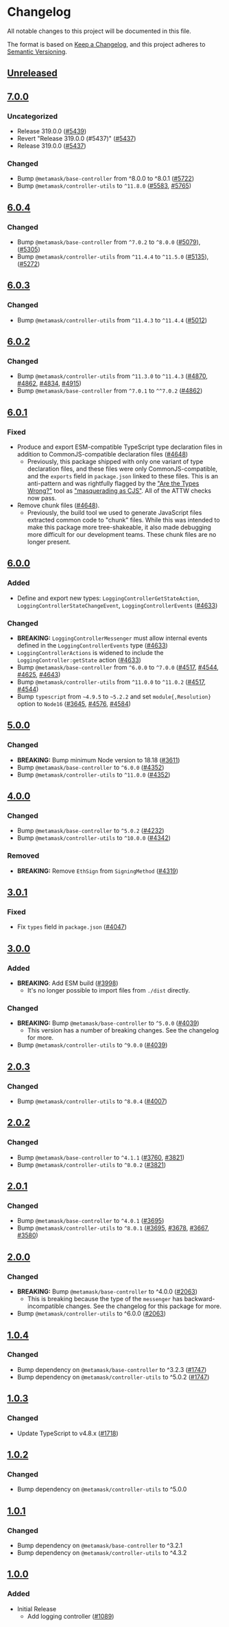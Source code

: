 # Changelog

All notable changes to this project will be documented in this file.

The format is based on [Keep a Changelog](https://keepachangelog.com/en/1.0.0/),
and this project adheres to [Semantic Versioning](https://semver.org/spec/v2.0.0.html).

## [Unreleased]

## [7.0.0]

### Uncategorized

- Release 319.0.0 ([#5439](https://github.com/MetaMask/core/pull/5439))
- Revert "Release 319.0.0 (#5437)" ([#5437](https://github.com/MetaMask/core/pull/5437))
- Release 319.0.0 ([#5437](https://github.com/MetaMask/core/pull/5437))

### Changed

- Bump `@metamask/base-controller` from ^8.0.0 to ^8.0.1 ([#5722](https://github.com/MetaMask/core/pull/5722))
- Bump `@metamask/controller-utils` to `^11.8.0` ([#5583](https://github.com/MetaMask/core/pull/5583), [#5765](https://github.com/MetaMask/core/pull/5765))

## [6.0.4]

### Changed

- Bump `@metamask/base-controller` from `^7.0.2` to `^8.0.0` ([#5079](https://github.com/MetaMask/core/pull/5079)), ([#5305](https://github.com/MetaMask/core/pull/5305))
- Bump `@metamask/controller-utils` from `^11.4.4` to `^11.5.0` ([#5135](https://github.com/MetaMask/core/pull/5135)), ([#5272](https://github.com/MetaMask/core/pull/5272))

## [6.0.3]

### Changed

- Bump `@metamask/controller-utils` from `^11.4.3` to `^11.4.4` ([#5012](https://github.com/MetaMask/core/pull/5012))

## [6.0.2]

### Changed

- Bump `@metamask/controller-utils` from `^11.3.0` to `^11.4.3` ([#4870](https://github.com/MetaMask/core/pull/4870), [#4862](https://github.com/MetaMask/core/pull/4862), [#4834](https://github.com/MetaMask/core/pull/4834), [#4915](https://github.com/MetaMask/core/pull/4915))
- Bump `@metamask/base-controller` from `^7.0.1` to `^^7.0.2` ([#4862](https://github.com/MetaMask/core/pull/4862))

## [6.0.1]

### Fixed

- Produce and export ESM-compatible TypeScript type declaration files in addition to CommonJS-compatible declaration files ([#4648](https://github.com/MetaMask/core/pull/4648))
  - Previously, this package shipped with only one variant of type declaration
    files, and these files were only CommonJS-compatible, and the `exports`
    field in `package.json` linked to these files. This is an anti-pattern and
    was rightfully flagged by the
    ["Are the Types Wrong?"](https://arethetypeswrong.github.io/) tool as
    ["masquerading as CJS"](https://github.com/arethetypeswrong/arethetypeswrong.github.io/blob/main/docs/problems/FalseCJS.md).
    All of the ATTW checks now pass.
- Remove chunk files ([#4648](https://github.com/MetaMask/core/pull/4648)).
  - Previously, the build tool we used to generate JavaScript files extracted
    common code to "chunk" files. While this was intended to make this package
    more tree-shakeable, it also made debugging more difficult for our
    development teams. These chunk files are no longer present.

## [6.0.0]

### Added

- Define and export new types: `LoggingControllerGetStateAction`, `LoggingControllerStateChangeEvent`, `LoggingControllerEvents` ([#4633](https://github.com/MetaMask/core/pull/4633))

### Changed

- **BREAKING:** `LoggingControllerMessenger` must allow internal events defined in the `LoggingControllerEvents` type ([#4633](https://github.com/MetaMask/core/pull/4633))
- `LoggingControllerActions` is widened to include the `LoggingController:getState` action ([#4633](https://github.com/MetaMask/core/pull/4633))
- Bump `@metamask/base-controller` from `^6.0.0` to `^7.0.0` ([#4517](https://github.com/MetaMask/core/pull/4517), [#4544](https://github.com/MetaMask/core/pull/4544), [#4625](https://github.com/MetaMask/core/pull/4625), [#4643](https://github.com/MetaMask/core/pull/4643))
- Bump `@metamask/controller-utils` from `^11.0.0` to `^11.0.2` ([#4517](https://github.com/MetaMask/core/pull/4517), [#4544](https://github.com/MetaMask/core/pull/4544))
- Bump `typescript` from `~4.9.5` to `~5.2.2` and set `module{,Resolution}` option to `Node16` ([#3645](https://github.com/MetaMask/core/pull/3645), [#4576](https://github.com/MetaMask/core/pull/4576), [#4584](https://github.com/MetaMask/core/pull/4584))

## [5.0.0]

### Changed

- **BREAKING:** Bump minimum Node version to 18.18 ([#3611](https://github.com/MetaMask/core/pull/3611))
- Bump `@metamask/base-controller` to `^6.0.0` ([#4352](https://github.com/MetaMask/core/pull/4352))
- Bump `@metamask/controller-utils` to `^11.0.0` ([#4352](https://github.com/MetaMask/core/pull/4352))

## [4.0.0]

### Changed

- Bump `@metamask/base-controller` to `^5.0.2` ([#4232](https://github.com/MetaMask/core/pull/4232))
- Bump `@metamask/controller-utils` to `^10.0.0` ([#4342](https://github.com/MetaMask/core/pull/4342))

### Removed

- **BREAKING:** Remove `EthSign` from `SigningMethod` ([#4319](https://github.com/MetaMask/core/pull/4319))

## [3.0.1]

### Fixed

- Fix `types` field in `package.json` ([#4047](https://github.com/MetaMask/core/pull/4047))

## [3.0.0]

### Added

- **BREAKING**: Add ESM build ([#3998](https://github.com/MetaMask/core/pull/3998))
  - It's no longer possible to import files from `./dist` directly.

### Changed

- **BREAKING:** Bump `@metamask/base-controller` to `^5.0.0` ([#4039](https://github.com/MetaMask/core/pull/4039))
  - This version has a number of breaking changes. See the changelog for more.
- Bump `@metamask/controller-utils` to `^9.0.0` ([#4039](https://github.com/MetaMask/core/pull/4039))

## [2.0.3]

### Changed

- Bump `@metamask/controller-utils` to `^8.0.4` ([#4007](https://github.com/MetaMask/core/pull/4007))

## [2.0.2]

### Changed

- Bump `@metamask/base-controller` to `^4.1.1` ([#3760](https://github.com/MetaMask/core/pull/3760), [#3821](https://github.com/MetaMask/core/pull/3821))
- Bump `@metamask/controller-utils` to `^8.0.2` ([#3821](https://github.com/MetaMask/core/pull/3821))

## [2.0.1]

### Changed

- Bump `@metamask/base-controller` to `^4.0.1` ([#3695](https://github.com/MetaMask/core/pull/3695))
- Bump `@metamask/controller-utils` to `^8.0.1` ([#3695](https://github.com/MetaMask/core/pull/3695), [#3678](https://github.com/MetaMask/core/pull/3678), [#3667](https://github.com/MetaMask/core/pull/3667), [#3580](https://github.com/MetaMask/core/pull/3580))

## [2.0.0]

### Changed

- **BREAKING:** Bump `@metamask/base-controller` to ^4.0.0 ([#2063](https://github.com/MetaMask/core/pull/2063))
  - This is breaking because the type of the `messenger` has backward-incompatible changes. See the changelog for this package for more.
- Bump `@metamask/controller-utils` to ^6.0.0 ([#2063](https://github.com/MetaMask/core/pull/2063))

## [1.0.4]

### Changed

- Bump dependency on `@metamask/base-controller` to ^3.2.3 ([#1747](https://github.com/MetaMask/core/pull/1747))
- Bump dependency on `@metamask/controller-utils` to ^5.0.2 ([#1747](https://github.com/MetaMask/core/pull/1747))

## [1.0.3]

### Changed

- Update TypeScript to v4.8.x ([#1718](https://github.com/MetaMask/core/pull/1718))

## [1.0.2]

### Changed

- Bump dependency on `@metamask/controller-utils` to ^5.0.0

## [1.0.1]

### Changed

- Bump dependency on `@metamask/base-controller` to ^3.2.1
- Bump dependency on `@metamask/controller-utils` to ^4.3.2

## [1.0.0]

### Added

- Initial Release
  - Add logging controller ([#1089](https://github.com/MetaMask/core.git/pull/1089))

[Unreleased]: https://github.com/MetaMask/core/compare/@metamask/logging-controller@7.0.0...HEAD
[7.0.0]: https://github.com/MetaMask/core/compare/@metamask/logging-controller@6.0.4...@metamask/logging-controller@7.0.0
[6.0.4]: https://github.com/MetaMask/core/compare/@metamask/logging-controller@6.0.3...@metamask/logging-controller@6.0.4
[6.0.3]: https://github.com/MetaMask/core/compare/@metamask/logging-controller@6.0.2...@metamask/logging-controller@6.0.3
[6.0.2]: https://github.com/MetaMask/core/compare/@metamask/logging-controller@6.0.1...@metamask/logging-controller@6.0.2
[6.0.1]: https://github.com/MetaMask/core/compare/@metamask/logging-controller@6.0.0...@metamask/logging-controller@6.0.1
[6.0.0]: https://github.com/MetaMask/core/compare/@metamask/logging-controller@5.0.0...@metamask/logging-controller@6.0.0
[5.0.0]: https://github.com/MetaMask/core/compare/@metamask/logging-controller@4.0.0...@metamask/logging-controller@5.0.0
[4.0.0]: https://github.com/MetaMask/core/compare/@metamask/logging-controller@3.0.1...@metamask/logging-controller@4.0.0
[3.0.1]: https://github.com/MetaMask/core/compare/@metamask/logging-controller@3.0.0...@metamask/logging-controller@3.0.1
[3.0.0]: https://github.com/MetaMask/core/compare/@metamask/logging-controller@2.0.3...@metamask/logging-controller@3.0.0
[2.0.3]: https://github.com/MetaMask/core/compare/@metamask/logging-controller@2.0.2...@metamask/logging-controller@2.0.3
[2.0.2]: https://github.com/MetaMask/core/compare/@metamask/logging-controller@2.0.1...@metamask/logging-controller@2.0.2
[2.0.1]: https://github.com/MetaMask/core/compare/@metamask/logging-controller@2.0.0...@metamask/logging-controller@2.0.1
[2.0.0]: https://github.com/MetaMask/core/compare/@metamask/logging-controller@1.0.4...@metamask/logging-controller@2.0.0
[1.0.4]: https://github.com/MetaMask/core/compare/@metamask/logging-controller@1.0.3...@metamask/logging-controller@1.0.4
[1.0.3]: https://github.com/MetaMask/core/compare/@metamask/logging-controller@1.0.2...@metamask/logging-controller@1.0.3
[1.0.2]: https://github.com/MetaMask/core/compare/@metamask/logging-controller@1.0.1...@metamask/logging-controller@1.0.2
[1.0.1]: https://github.com/MetaMask/core/compare/@metamask/logging-controller@1.0.0...@metamask/logging-controller@1.0.1
[1.0.0]: https://github.com/MetaMask/core/releases/tag/@metamask/logging-controller@1.0.0
